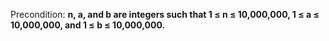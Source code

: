 Precondition: **n, a, and b are integers such that 1 ≤ n ≤ 10,000,000, 1 ≤ a ≤ 10,000,000, and 1 ≤ b ≤ 10,000,000.**